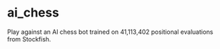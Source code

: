 # ai_chess

Play against an AI chess bot trained on 41,113,402 positional evaluations from Stockfish.
